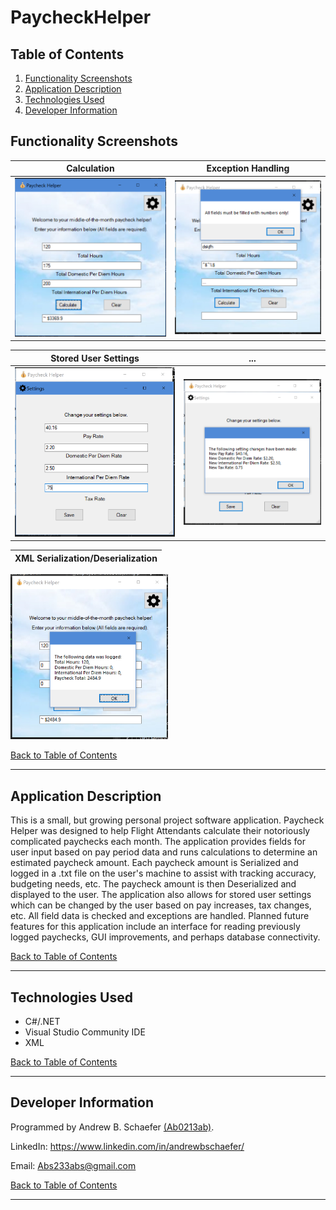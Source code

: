 # PaycheckHelper

## Table of Contents
1. [Functionality Screenshots](#functionality-screenshots)
2. [Application Description](#application-description)
3. [Technologies Used](#technologies-used)
4. [Developer Information](#developer-information) 

## Functionality Screenshots

Calculation                 |  Exception Handling             
:-------------------------:|:-------------------------:
![ScreenShot](/images/pch1.PNG)  |  ![ScreenShot](/images/pch2.PNG) 

Stored User Settings       |  ...             
:-------------------------:|:-------------------------:
![ScreenShot](/images/pch3.PNG)  |  ![ScreenShot](/images/pch4.PNG)

XML Serialization/Deserialization  |             
:-------------------------:|
<img src="images/pch5.PNG" width="50%"> 

[Back to Table of Contents](#table-of-contents)

<hr>

## Application Description

This is a small, but growing personal project software application. Paycheck Helper was designed to 
help Flight Attendants calculate their notoriously complicated paychecks each month. The application 
provides fields for user input based on pay period data and runs calculations to determine an estimated 
paycheck amount. Each paycheck amount is Serialized and logged in a .txt file on the user's machine 
to assist with tracking accuracy, budgeting needs, etc. The paycheck amount is then Deserialized and displayed 
to the user. The application also allows for stored user settings which can be changed by the user based on pay 
increases, tax changes, etc. All field data is checked and exceptions are handled. Planned future features for 
this application include an interface for reading previously logged paychecks, GUI improvements, and perhaps 
database connectivity. 

[Back to Table of Contents](#table-of-contents)

<hr>

## Technologies Used
- C#/.NET
- Visual Studio Community IDE
- XML

[Back to Table of Contents](#table-of-contents)

<hr>

## Developer Information
Programmed by Andrew B. Schaefer [(Ab0213ab)](https://github.com/Ab0213ab).

LinkedIn: https://www.linkedin.com/in/andrewbschaefer/

Email: Abs233abs@gmail.com 

[Back to Table of Contents](#table-of-contents)

<hr>
